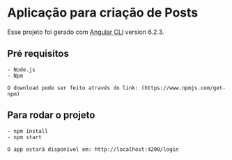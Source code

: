 # Aplicação para criação de Posts

Esse projeto foi gerado com [Angular CLI](https://github.com/angular/angular-cli) version 6.2.3.

## Pré requisitos
	- Node.js
	- Npm 

	O download pode ser feito através do link: (https://www.npmjs.com/get-npm)

## Para rodar o projeto 

	- npm install 
	- npm start
	
	O app estará disponível em: http://localhost:4200/login
	
